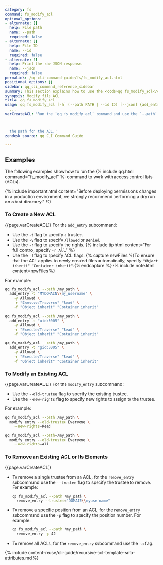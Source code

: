 ```yaml
---
category: fs
command: fs_modify_acl
optional_options:
- alternate: []
  help: File path
  name: --path
  required: false
- alternate: []
  help: File ID
  name: --id
  required: false
- alternate: []
  help: Print the raw JSON response.
  name: --json
  required: false
permalink: /qq-cli-command-guide/fs/fs_modify_acl.html
positional_options: []
sidebar: qq_cli_command_reference_sidebar
summary: This section explains how to use the <code>qq fs_modify_acl</code> command.
synopsis: Modify file ACL
title: qq fs_modify_acl
usage: qq fs_modify_acl [-h] (--path PATH | --id ID) [--json] {add_entry,remove_entry,modify_entry,set_posix_special_permissions}
  ...
varCreateACL: 'Run the `qq fs_modify_acl` command and use the `--path` flag to specify



  the path for the ACL.'
zendesk_source: qq CLI Command Guide

---
```


## Examples
The following examples show how to run the {% include qq.html command="fs_modify_acl" %} command to work with access control lists (ACLs).

{% include important.html content="Before deploying permissions changes in a production environment, we strongly recommend performing a dry run on a test directory." %}

### To Create a New ACL
{{page.varCreateACL}} For the `add_entry` subcommand:

* Use the `-t` flag to specify a trustee.
* Use the `-y` flag to specify `Allowed` or `Denied`.
* Use the `-r` flag to specify the rights.
  {% include tip.html content="For full control, specify `-r All`." %}
* Use the `-f` flag to specify ACL flags.
  {% capture newFiles %}To ensure that the ACL applies to newly created files automatically, specify `"Object inherit" "Container inherit"`.{% endcapture %}
  {% include note.html content=newFiles %}

For example:

```bash
qq fs_modify_acl --path /my_path \
  add_entry -t "MYDOMAIN\\my_username" \
    -y Allowed \
    -r "Execute/Traverse" "Read" \
    -f "Object inherit" "Container inherit"
```

```bash
qq fs_modify_acl --path /my_path \
  add_entry -t "uid:5005" \
    -y Allowed \
    -r "Execute/Traverse" "Read" \
    -f "Object inherit" "Container inherit"
```

```bash
qq fs_modify_acl --path /my_path \
  add_entry -t "gid:5005" \
    -y Allowed \
    -r "Execute/Traverse" "Read" \
    -f "Object inherit" "Container inherit"
```

### To Modify an Existing ACL
{{page.varCreateACL}} For the `modify_entry` subcommand:

* Use the `--old-trustee` flag to specify the existing trustee.
* Use the `--new-rights` flag to specify new rights to assign to the trustee.

For example:

```bash
qq fs_modify_acl --path /my_path \
  modify_entry --old-trustee Everyone \
    --new-rights=Read
```

```bash
qq fs_modify_acl --path=/my_path \
  modify_entry --old-trustee Everyone \
    --new-rights=All
```

### To Remove an Existing ACL or Its Elements
{{page.varCreateACL}}

* To remove a single trustee from an ACL, for the `remove_entry` subcommand use the `--trustee` flag to specify the trustee to remove. For example:

  ```bash
  qq fs_modify_acl --path /my_path \
    remove_entry --trustee="DOMAIN\\myusername"
  ```
  
* To remove a specific position from an ACL, for the `remove_entry` subcommand use the `-p` flag to specify the position number. For example:

  ```bash
  qq fs_modify_acl --path /my_path \
    remove_entry -p 42
  ```

* To remove all ACLs, for the `remove_entry` subcommand use the `-a` flag.

{% include content-reuse/cli-guide/recursive-acl-template-smb-attributes.md %}

